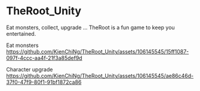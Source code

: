 # TheRoot_Unity
Eat monsters, collect, upgrade ... TheRoot is a fun game to keep you entertained.

Eat monsters
https://github.com/KienChiNg/TheRoot_Unity/assets/106145545/15ff1087-097f-4ccc-aa4f-21f3a85def9d

Character upgrade
https://github.com/KienChiNg/TheRoot_Unity/assets/106145545/ae86c46d-37f0-47f9-80f1-91bf1872ca86

